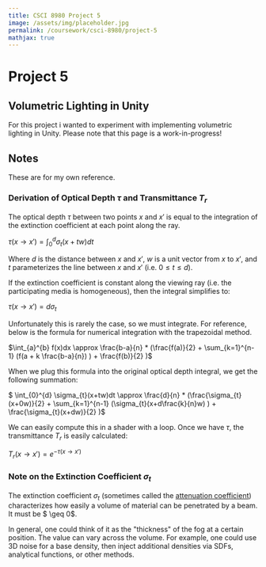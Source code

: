 ```yaml
---
title: CSCI 8980 Project 5
image: /assets/img/placeholder.jpg
permalink: /coursework/csci-8980/project-5
mathjax: true
---
```


# Project 5

## Volumetric Lighting in Unity

For this project i wanted to experiment with implementing volumetric lighting in Unity. Please note that this page is a work-in-progress!

## Notes

These are for my own reference.

### Derivation of Optical Depth $\tau$ and Transmittance $T_{r}$

The optical depth $\tau$ between two points $x$ and $x'$ is equal to the integration of the extinction coefficient at each point along the ray.

$\tau (x\rightarrow x') = \int_{0}^{d} \sigma_{t} (x+tw)dt$

<!-- TODO: this is confusing to use d for distance since its used for derivation, and t for parameterization of ray since it already denotes the extinction coefficient. -->

Where $d$ is the distance between $x$ and $x'$, $w$ is a unit vector from $x$ to $x'$, and $t$ parameterizes the line between $x$ and $x'$ (i.e. $0 \leq t \leq d$).

If the extinction coefficient is constant along the viewing ray (i.e. the participating media is homogeneous), then the integral simplifies to:

$\tau (x \rightarrow x') = d \sigma_{t}$

Unfortunately this is rarely the case, so we must integrate. For reference, below is the formula for numerical integration with the trapezoidal method.

$\int_{a}^{b} f(x)dx \approx \frac{b-a}{n} * (\frac{f(a)}{2} + \sum_{k=1}^{n-1} (f(a + k \frac{b-a}{n}) ) + \frac{f(b)}{2} )$

When we plug this formula into the original optical depth integral, we get the following summation:

$ \int_{0}^{d} \sigma_{t}(x+tw)dt \approx \frac{d}{n} * (\frac{\sigma_{t}(x+0w)}{2} + \sum_{k=1}^{n-1} (\sigma_{t}(x+d\frac{k}{n}w) ) + \frac{\sigma_{t}(x+dw)}{2} )$

We can easily compute this in a shader with a loop. Once we have $\tau$, the transmittance $T_{r}$ is easily calculated:

$T_{r}(x \rightarrow x') = e^{-\tau(x \rightarrow x')}$

### Note on the Extinction Coefficient $\sigma_{t}$

The extinction coefficient $\sigma_{t}$ (sometimes called the [attenuation coefficient](https://en.wikipedia.org/wiki/Attenuation_coefficient)) characterizes how easily a volume of material can be penetrated by a beam. It must be $ \geq 0$.

In general, one could think of it as the "thickness" of the fog at a certain position. The value can vary across the volume. For example, one could use 3D noise for a base density, then inject additional densities via SDFs, analytical functions, or other methods.
